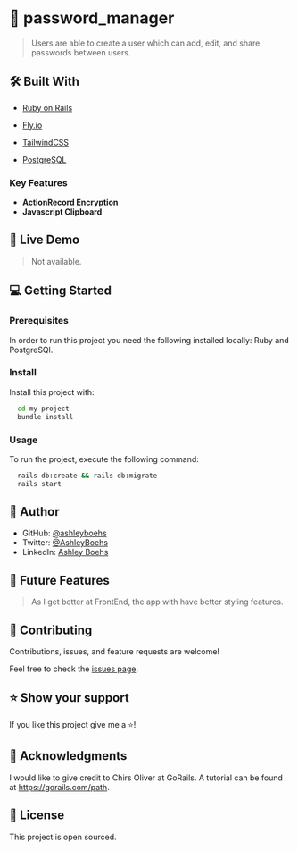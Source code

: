 <!-- PROJECT DESCRIPTION -->

# 📖 password_manager <a name="about-project"></a>

> Users are able to create a user which can add, edit, and share passwords between users.

## 🛠 Built With <a name="built-with"></a>

<ul>
    <li><a href="https://rubyonrails.org/">Ruby on Rails</a></li>
  </ul>

<ul>
    <li><a href="https://fly.io/">Fly.io</a></li>
  </ul>
 
  <ul>
    <li><a href="https://tailwindcss.com/">TailwindCSS</a></li>
  </ul>

  <ul>
    <li><a href="https://www.postgresql.org/">PostgreSQL</a></li>
  </ul>


<!-- Features -->

### Key Features <a name="key-features"></a>

- **ActionRecord Encryption**
- **Javascript Clipboard**



<!-- LIVE DEMO -->

## 🚀 Live Demo <a name="live-demo"></a>

> Not available.


<!-- GETTING STARTED -->

## 💻 Getting Started <a name="getting-started"></a>


### Prerequisites

In order to run this project you need the following installed locally:
Ruby and
PostgreSQl.

### Install

Install this project with:


```sh
  cd my-project
  bundle install
```


### Usage

To run the project, execute the following command:

```sh
  rails db:create && rails db:migrate
  rails start
```


<!-- AUTHORS -->

## 👥 Author <a name="authors"></a>


- GitHub: [@ashleyboehs](https://github.com/ashleyboehs)
- Twitter: [@AshleyBoehs](https://twitter.com/AshleyBoehs)
- LinkedIn: [Ashley Boehs](https://linkedin.com/in/ashleyboehs)

<!-- FUTURE FEATURES -->

## 🔭 Future Features <a name="future-features"></a>

> As I get better at FrontEnd, the app with have better styling features.

<!-- CONTRIBUTING -->

## 🤝 Contributing <a name="contributing"></a>

Contributions, issues, and feature requests are welcome!

Feel free to check the [issues page](https://github.com/ashleyboehs/password_manager/issues).


<!-- SUPPORT -->

## ⭐️ Show your support <a name="support"></a>

If you like this project give me a ⭐️!

<!-- ACKNOWLEDGEMENTS -->

## 🙏 Acknowledgments <a name="acknowledgements"></a>


I would like to give credit to Chirs Oliver at GoRails. A tutorial can be found at https://gorails.com/path.





## 📝 License <a name="license"></a>

This project is open sourced.

